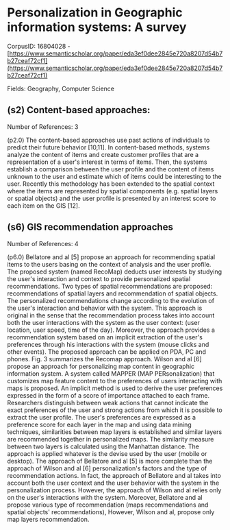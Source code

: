 # Personalization in Geographic information systems: A survey

CorpusID: 16804028 - [https://www.semanticscholar.org/paper/eda3ef0dee2845e720a8207d54b7b27ceaf72cf1](https://www.semanticscholar.org/paper/eda3ef0dee2845e720a8207d54b7b27ceaf72cf1)

Fields: Geography, Computer Science

## (s2) Content-based approaches:
Number of References: 3

(p2.0) The content-based approaches use past actions of individuals to predict their future behavior [10,11]. In content-based methods, systems analyze the content of items and create customer profiles that are a representation of a user's interest in terms of items. Then, the systems establish a comparison between the user profile and the content of items unknown to the user and estimate which of items could be interesting to the user. Recently this methodology has been extended to the spatial context where the items are represented by spatial components (e.g. spatial layers or spatial objects) and the user profile is presented by an interest score to each item on the GIS [12].
## (s6) GIS recommendation approaches
Number of References: 4

(p6.0) Bellatore and al [5] propose an approach for recommending spatial items to the users basing on the context of analysis and the user profile. The proposed system (named RecoMap) deducts user interests by studying the user's interaction and context to provide personalized spatial recommendations. Two types of spatial recommendations are proposed: recommendations of spatial layers and recommendation of spatial objects. The personalized recommendations change according to the evolution of the user's interaction and behavior with the system. This approach is original in the sense that the recommendation process takes into account both the user interactions with the system as the user context: (user location, user speed, time of the day). Moreover, the approach provides a recommendation system based on an implicit extraction of the user's preferences through his interactions with the system (mouse clicks and other events). The proposed approach can be applied on PDA, PC and phones. Fig. 3 summarizes the Recomap approach. Wilson and al [6] propose an approach for personalizing map content in geographic information system. A system called MAPPER (MAP PERsonalization) that customizes map feature content to the preferences of users interacting with maps is proposed. An implicit method is used to derive the user preferences expressed in the form of a score of importance attached to each frame. Researchers distinguish between weak actions that cannot indicate the exact preferences of the user and strong actions from which it is possible to extract the user profile. The user's preferences are expressed as a preference score for each layer in the map and using data mining techniques, similarities between map layers is established and similar layers are recommended together in personalized maps. The similarity measure between two layers is calculated using the Manhattan distance. The approach is applied whatever is the devise used by the user (mobile or desktop). The approach of Bellatore and al [5] is more complete than the approach of Wilson and al [6]  personalization's factors and the type of recommendation actions. In fact, the approach of Bellatore and al takes into account both the user context and the user behavior with the system in the personalization process. However, the approach of Wilson and al relies only on the user's interactions with the system. Moreover, Bellatore and al propose various type of recommendation (maps recommendations and spatial objects' recommendations), However, Wilson and al, propose only map layers recommendation.
